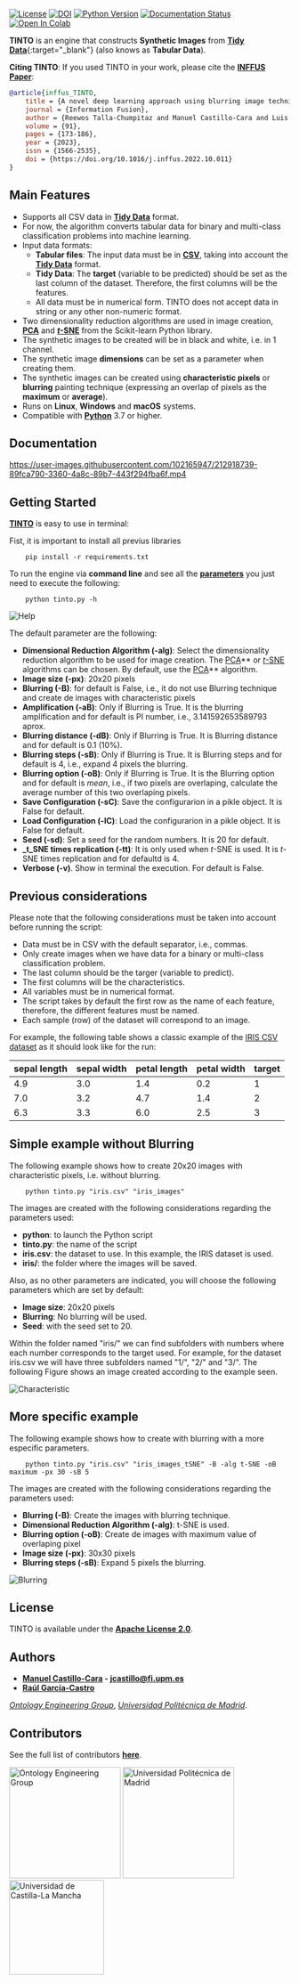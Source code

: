 [![License](https://img.shields.io/badge/license-Apache%202.0-blue)](https://github.com/manwestc/TINTO/blob/main/LICENSE)
[![DOI](https://zenodo.org/badge/DOI/10.5281/zenodo.7463973.svg)](https://doi.org/10.5281/zenodo.7463973)
[![Python Version](https://img.shields.io/badge/Python-3.7%20%7C%203.8%20%7C%203.9%20%7C%203.10%20%7C%203.11-blue)](https://pypi.python.org/pypi/)
[![Documentation Status](https://readthedocs.org/projects/morph-kgc/badge/?version=latest)]()
[![Open In Colab](https://colab.research.google.com/assets/colab-badge.svg)](https://colab.research.google.com/drive/)

**TINTO** is an engine that constructs **Synthetic Images** from [**Tidy Data**](https://www.jstatsoft.org/article/view/v059i10){:target="_blank"} (also knows as **Tabular Data**). 

**Citing TINTO**: If you used TINTO in your work, please cite the **[INFFUS Paper](https://doi.org/10.1016/j.inffus.2022.10.011)**:

```bib
@article{inffus_TINTO,
    title = {A novel deep learning approach using blurring image techniques for Bluetooth-based indoor localisation},
    journal = {Information Fusion},
    author = {Reewos Talla-Chumpitaz and Manuel Castillo-Cara and Luis Orozco-Barbosa and Raúl García-Castro},
    volume = {91},
    pages = {173-186},
    year = {2023},
    issn = {1566-2535},
    doi = {https://doi.org/10.1016/j.inffus.2022.10.011}
}
```

## Main Features

- Supports all CSV data in **[Tidy Data](https://www.jstatsoft.org/article/view/v059i10)** format.
- For now, the algorithm converts tabular data for binary and multi-class classification problems into machine learning.
- Input data formats:
    - **Tabular files**: The input data must be in **[CSV](https://en.wikipedia.org/wiki/Comma-separated_values)**, taking into account the **[Tidy Data](https://www.jstatsoft.org/article/view/v059i10)** format.
    - **Tidy Data**: The **target** (variable to be predicted) should be set as the last column of the dataset. Therefore, the first columns will be the features.
    - All data must be in numerical form. TINTO does not accept data in string or any other non-numeric format.
- Two dimensionality reduction algorithms are used in image creation, **[PCA](https://scikit-learn.org/stable/modules/generated/sklearn.decomposition.PCA.html#sklearn.decomposition.PCA)** and **[*t*-SNE](https://scikit-learn.org/stable/modules/generated/sklearn.manifold.TSNE.html)** from the Scikit-learn Python library.
- The synthetic images to be created will be in black and white, i.e. in 1 channel.
- The synthetic image **dimensions** can be set as a parameter when creating them.
- The synthetic images can be created using **characteristic pixels** or **blurring** painting technique (expressing an overlap of pixels as the **maximum** or **average**).
- Runs on **Linux**, **Windows** and **macOS** systems.
- Compatible with **[Python](https://www.python.org/)** 3.7 or higher.

## Documentation

https://user-images.githubusercontent.com/102165947/212918739-89fca790-3360-4a8c-89b7-443f294fba6f.mp4

<!--- **[Read the documentation](https://readthedocs.io/en/latest/documentation/)**. -->

## Getting Started

**[TINTO](https://github.com/manwestc/TINTO)** is easy to use in terminal:

Fist, it is important to install all previus libraries
```
    pip install -r requirements.txt
```


To run the engine via **command line** and see all the **[parameters]()** you just need to execute the following:
```
    python tinto.py -h
```

![Help](https://github.com/manwestc/TINTO/blob/main/imgs/tinto_help.png)

The default parameter are the following:
- **Dimensional Reduction Algorithm (-alg)**: Select the dimensionality reduction algorithm to be used for image creation. The [PCA](https://scikit-learn.org/stable/modules/generated/sklearn.decomposition.PCA.html#sklearn.decomposition.PCA)** or [*t*-SNE](https://scikit-learn.org/stable/modules/generated/sklearn.manifold.TSNE.html) algorithms can be chosen. By default, use the [PCA](https://scikit-learn.org/stable/modules/generated/sklearn.decomposition.PCA.html#sklearn.decomposition.PCA)** algorithm.
- **Image size (-px)**: 20x20 pixels
- **Blurring (-B)**: for default is False, i.e., it do not use Blurring technique and create de images with characteristic pixels
- **Amplification (-aB)**: Only if Blurring is True. It is the blurring amplification and for default is PI number, i.e., 3.141592653589793 aprox.
- **Blurring distance (-dB)**: Only if Blurring is True. It is Blurring distance and for default is 0.1 (10%).
- **Blurring steps (-sB)**: Only if Blurring is True. It is Blurring steps and for default is 4, i.e., expand 4 pixels the blurring.
- **Blurring option (-oB)**: Only if Blurring is True. It is the Blurring option and for default is _mean_, i.e., if two pixels are overlaping, calculate the average number of this two overlaping pixels.
- **Save Configuration (-sC)**: Save the configurarion in a pikle object. It is False for default.
- **Load Configuration (-lC)**: Load the configurarion in a pikle object. It is False for default.
- **Seed (-sd)**: Set a seed for the random numbers. It is 20 for default.
- **_t_SNE times replication (-tt)**: It is only used when _t_-SNE is used. It is _t_-SNE times replication and for defaultd is 4.
- **Verbose (-v)**. Show in terminal the execution. For default is False.

## Previous considerations
Please note that the following considerations must be taken into account before running the script:
- Data must be in CSV with the default separator, i.e., commas.
- Only create images when we have data for a binary or multi-class classification problem.
- The last column should be the targer (variable to predict).
- The first columns will be the characteristics.
- All variables must be in numerical format.
- The script takes by default the first row as the name of each feature, therefore, the different features must be named.
- Each sample (row) of the dataset will correspond to an image.

For example, the following table shows a classic example of the [IRIS CSV dataset](https://archive.ics.uci.edu/ml/datasets/iris) as it should look like for the run:

| sepal length | sepal width | petal length | petal width | target |
|--------------|-------------|--------------|-------------|--------|
| 4.9          | 3.0         | 1.4          | 0.2         | 1      |
| 7.0          | 3.2         | 4.7          | 1.4         | 2      |
| 6.3          | 3.3         | 6.0          | 2.5         | 3      |

## Simple example without Blurring
The following example shows how to create 20x20 images with characteristic pixels, i.e. without blurring. 

```
    python tinto.py "iris.csv" "iris_images"
```

The images are created with the following considerations regarding the parameters used:
- **python**: to launch the Python script
- **tinto.py**: the name of the script
- **iris.csv**: the dataset to use. In this example, the IRIS dataset is used.
- **iris/**: the folder where the images will be saved.

Also, as no other parameters are indicated, you will choose the following parameters which are set by default:
- **Image size**: 20x20 pixels
- **Blurring**: No blurring will be used.
- **Seed**: with the seed set to 20.

Within the folder named "iris/" we can find subfolders with numbers where each number corresponds to the target used. For example, for the dataset iris.csv we will have three subfolders named "1/", "2/" and "3/". The following Figure shows an image created according to the example seen.

![Characteristic](https://github.com/manwestc/TINTO/blob/main/imgs/characteristic.png)


## More specific example
The following example shows how to create with blurring with a more especific parameters.

```
    python tinto.py "iris.csv" "iris_images_tSNE" -B -alg t-SNE -oB maximum -px 30 -sB 5
```

The images are created with the following considerations regarding the parameters used:
- **Blurring (-B)**: Create the images with blurring technique.
- **Dimensional Reduction Algorithm (-alg)**: t-SNE is used.
- **Blurring option (-oB)**: Create de images with maximum value of overlaping pixel
- **Image size (-px)**: 30x30 pixels
- **Blurring steps (-sB)**: Expand 5 pixels the blurring.

![Blurring](https://github.com/manwestc/TINTO/blob/main/imgs/blurring.png)



## License

TINTO is available under the **[Apache License 2.0](https://github.com/manwestc/TINTO/blob/main/LICENSE)**.

## Authors

- **[Manuel Castillo-Cara](https://github.com/manwestc) - [jcastillo@fi.upm.es](mailto:jcastillo@fi.upm.es)**
- **[Raúl García-Castro](https://github.com/rgcmme)**

*[Ontology Engineering Group](https://oeg.fi.upm.es)*, *[Universidad Politécnica de Madrid](https://www.upm.es/internacional)*.

## Contributors

See the full list of contributors **[here](https://github.com/manwestc/TINTO/graphs/contributors)**.

<img src="assets/logo-oeg.png" alt="Ontology Engineering Group" width="200"> <img src="assets/logo-upm.png" alt="Universidad Politécnica de Madrid" width="200"> <img src="assets/logo-uclm.png" alt="Universidad de Castilla-La Mancha" width="170">

